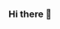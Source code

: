 ### Hi there 👋

<!--
**gouravghosh24/gouravghosh24** is a ✨ _special_ ✨ repository because its `README.md` (this file) appears on your GitHub profile.

Here are some ideas to get you started:

- 🔭 I’m currently working on ... Developing myself in the Tech field
- 🌱 I’m currently learning ... MERN STACK
- 👯 I’m looking to collaborate on ... Javascript Challenges
- 🤔 I’m looking for help with ... Website Designing and development ideas and techniques to be able to make some growth in my career
- 💬 Ask me about ... Anything Related to web technology
- 📫 How to reach me: ... https://www.linkedin.com/in/gouravghosh24
- 😄 Pronouns: ...
- ⚡ Fun fact: ... Firefox Logo isn't a fox

-->
